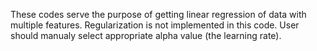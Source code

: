 These codes serve the purpose of getting linear regression of data with multiple features.
Regularization is not implemented in this code.
User should manualy select appropriate alpha value (the learning rate).
